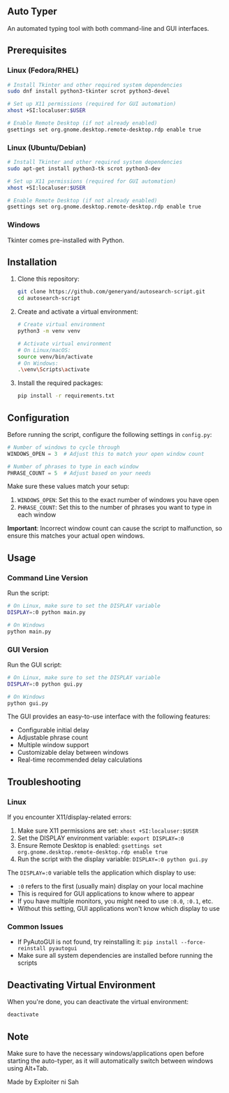 ## Auto Typer

An automated typing tool with both command-line and GUI interfaces.

## Prerequisites

### Linux (Fedora/RHEL)
```bash
# Install Tkinter and other required system dependencies
sudo dnf install python3-tkinter scrot python3-devel

# Set up X11 permissions (required for GUI automation)
xhost +SI:localuser:$USER

# Enable Remote Desktop (if not already enabled)
gsettings set org.gnome.desktop.remote-desktop.rdp enable true
```

### Linux (Ubuntu/Debian)
```bash
# Install Tkinter and other required system dependencies
sudo apt-get install python3-tk scrot python3-dev

# Set up X11 permissions (required for GUI automation)
xhost +SI:localuser:$USER

# Enable Remote Desktop (if not already enabled)
gsettings set org.gnome.desktop.remote-desktop.rdp enable true
```

### Windows
Tkinter comes pre-installed with Python.

## Installation

1. Clone this repository:
   ```bash
   git clone https://github.com/generyand/autosearch-script.git
   cd autosearch-script
   ```

2. Create and activate a virtual environment:
   ```bash
   # Create virtual environment
   python3 -m venv venv

   # Activate virtual environment
   # On Linux/macOS:
   source venv/bin/activate
   # On Windows:
   .\venv\Scripts\activate
   ```

3. Install the required packages:
   ```bash
   pip install -r requirements.txt
   ```

## Configuration

Before running the script, configure the following settings in `config.py`:

```python
# Number of windows to cycle through
WINDOWS_OPEN = 3  # Adjust this to match your open window count

# Number of phrases to type in each window
PHRASE_COUNT = 5  # Adjust based on your needs
```

Make sure these values match your setup:
1. `WINDOWS_OPEN`: Set this to the exact number of windows you have open
2. `PHRASE_COUNT`: Set this to the number of phrases you want to type in each window

**Important**: Incorrect window count can cause the script to malfunction, so ensure this matches your actual open windows.

## Usage

### Command Line Version

Run the script:
```bash
# On Linux, make sure to set the DISPLAY variable
DISPLAY=:0 python main.py

# On Windows
python main.py
```

### GUI Version

Run the GUI script:
```bash
# On Linux, make sure to set the DISPLAY variable
DISPLAY=:0 python gui.py

# On Windows
python gui.py
```

The GUI provides an easy-to-use interface with the following features:
- Configurable initial delay
- Adjustable phrase count
- Multiple window support
- Customizable delay between windows
- Real-time recommended delay calculations

## Troubleshooting

### Linux
If you encounter X11/display-related errors:
1. Make sure X11 permissions are set: `xhost +SI:localuser:$USER`
2. Set the DISPLAY environment variable: `export DISPLAY=:0`
3. Ensure Remote Desktop is enabled: `gsettings set org.gnome.desktop.remote-desktop.rdp enable true`
4. Run the script with the display variable: `DISPLAY=:0 python gui.py`

The `DISPLAY=:0` variable tells the application which display to use:
- `:0` refers to the first (usually main) display on your local machine
- This is required for GUI applications to know where to appear
- If you have multiple monitors, you might need to use `:0.0`, `:0.1`, etc.
- Without this setting, GUI applications won't know which display to use

### Common Issues
- If PyAutoGUI is not found, try reinstalling it: `pip install --force-reinstall pyautogui`
- Make sure all system dependencies are installed before running the scripts

## Deactivating Virtual Environment

When you're done, you can deactivate the virtual environment:
```bash
deactivate
```

## Note

Make sure to have the necessary windows/applications open before starting the auto-typer, as it will automatically switch between windows using Alt+Tab.

Made by Exploiter ni Sah